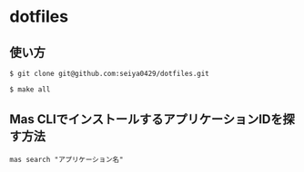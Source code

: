 # dotfiles

## 使い方

```
$ git clone git@github.com:seiya0429/dotfiles.git
```

```
$ make all
```

## Mas CLIでインストールするアプリケーションIDを探す方法
```
mas search "アプリケーション名"
```